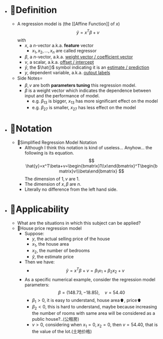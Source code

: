 - # 📝Definition
	- A regression model is (the [[Affine Function]] of $x$)
	  $$
	  \hat{y} = x^T\beta+v
	  $$
	  with
		- $x$, a $n$-vector a.k.a. **feature** vector
			- $x_1,x_2,...,x_n$ are called regressor
		- $\beta$, a $n$-vector, a.k.a. <u>weight vector / coefficient vector</u>
		- $v$, a scalar, a.k.a. <u>offset / intercept</u>
		- $\hat{y}$, the $\hat{}$ symbol indicating it is an <u>estimate / prediction</u>
		- $y$, dependent variable, a.k.a. <u>output labels</u>
	- Side Notes⭐
		- $\beta, v$ are both **parameters tuning** this regression model.
		- $\beta$ is a weight vector which indicates the dependence between input and the performance of model.
			- e.g. $\beta_{13}$ is bigger, $x_{13}$ has more significant effect on the model
			- e.g. $\beta_{27}$ is smaller, $x_{27}$ has less effect on the model
- # 🧮Notation
	- 📌Simplified Regression Model Notation
		- Although I think this notation is kind of useless... Anyhow... the following is its equation.
		  $$
		  \hat{y}=x^T\beta+v=\begin{bmatrix}1\\x\end{bmatrix}^T\begin{bmatrix}v\\\beta\end{bmatrix}
		  $$
		  The dimension of $1,v$ are 1.
		- The dimension of $x,\beta$ are $n$.
		- Literally no difference from the left hand side.
- # 🤳Applicability
	- What are the situations in which this subject can be applied?
	- 📌House price regression model
		- Suppose:
			- $y$, the actual selling price of the house
			- $x_1$, the house area
			- $x_2$, the number of bedrooms
			- $\hat{y}$, the estimate price
		- Then we have:
			- $$
			  \hat{y}=x^T\beta+v=\beta_1x_1+\beta_2x_2+v
			  $$
		- As a specific numerical example, consider the regression model parameters:
		  $$
		  \beta=(148.73,-18.85), \quad v=54.40
		  $$
			- $\beta_1>0$, it is easy to understand, house area⬆, price⬆
			- $\beta_2<0$, this is hard to understand, maybe because increasing the number of rooms with same area will be considered as a public house?..(公租房)
			- $v>0$, considering when $x_1=0,x_2=0$, then $v=54.40$, that is the value of the lot.(土地价格)